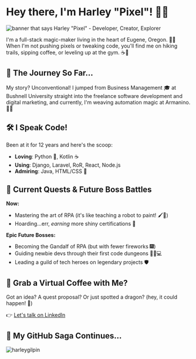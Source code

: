# Hey there, I'm Harley "Pixel"! 👋😊

![banner that says Harley "Pixel" - Developer, Creator, Explorer](url-to-your-personal-banner-if-you-have-one)

I'm a full-stack magic-maker living in the heart of Eugene, Oregon. 🌲✨ When I'm not pushing pixels or tweaking code, you'll find me on hiking trails, sipping coffee, or leveling up at the gym. ☕💪

## 🚀 The Journey So Far...

My story? Unconventional! I jumped from Business Management 🎓 at Bushnell University straight into the freelance software development and digital marketing, and currently, I'm weaving automation magic at Armanino. 🤖✨

## 🛠️ I Speak Code!

Been at it for 12 years and here's the scoop:

- **Loving**: Python 🐍, Kotlin ☕
- **Using**: Django, Laravel, RoR, React, Node.js
- **Admiring**: Java, HTML/CSS 🎨

## 🌟 Current Quests & Future Boss Battles

**Now:**
- Mastering the art of RPA (it's like teaching a robot to paint! 🖌️🤖)
- Hoarding...err, *earning* more shiny certifications 🏅

**Epic Future Bosses:**
- Becoming the Gandalf of RPA (but with fewer fireworks 🎆)
- Guiding newbie devs through their first code dungeons 🧙‍♂️💻
- Leading a guild of tech heroes on legendary projects 🛡️

## 🍻 Grab a Virtual Coffee with Me?

Got an idea? A quest proposal? Or just spotted a dragon? (hey, it could happen! 🐉)

👉 [Let's talk on LinkedIn](https://www.linkedin.com/in/Harley-Gilpin/)

## 🌟 My GitHub Saga Continues...

<p><img align="center" src="https://streak-stats.demolab.com?user=harleygilpin&theme=dark&hide_border=true" alt="harleygilpin" /></p>
